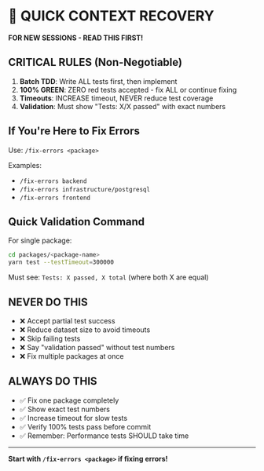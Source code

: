 # 🔴 QUICK CONTEXT RECOVERY

**FOR NEW SESSIONS - READ THIS FIRST!**

## CRITICAL RULES (Non-Negotiable)

1. **Batch TDD**: Write ALL tests first, then implement
2. **100% GREEN**: ZERO red tests accepted - fix ALL or continue fixing
3. **Timeouts**: INCREASE timeout, NEVER reduce test coverage
4. **Validation**: Must show "Tests: X/X passed" with exact numbers

## If You're Here to Fix Errors

Use: `/fix-errors <package>`

Examples:

- `/fix-errors backend`
- `/fix-errors infrastructure/postgresql`
- `/fix-errors frontend`

## Quick Validation Command

For single package:

```bash
cd packages/<package-name>
yarn test --testTimeout=300000
```

Must see: `Tests: X passed, X total` (where both X are equal)

## NEVER DO THIS

- ❌ Accept partial test success
- ❌ Reduce dataset size to avoid timeouts
- ❌ Skip failing tests
- ❌ Say "validation passed" without test numbers
- ❌ Fix multiple packages at once

## ALWAYS DO THIS

- ✅ Fix one package completely
- ✅ Show exact test numbers
- ✅ Increase timeout for slow tests
- ✅ Verify 100% tests pass before commit
- ✅ Remember: Performance tests SHOULD take time

---

**Start with `/fix-errors <package>` if fixing errors!**
